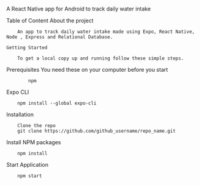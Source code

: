 A React Native app for Android to track daily water intake

Table of Content
    About the project

        An app to track daily water intake made using Expo, React Native, Node , Express and Relational Database. 

    Getting Started

        To get a local copy up and running follow these simple steps.

Prerequisites
        You need these on your computer before you start

            npm
        
Expo CLI
       
        npm install --global expo-cli


Installation
        
        Clone the repo
        git clone https://github.com/github_username/repo_name.git


Install NPM packages
        
        npm install


Start Application  
        
        npm start
